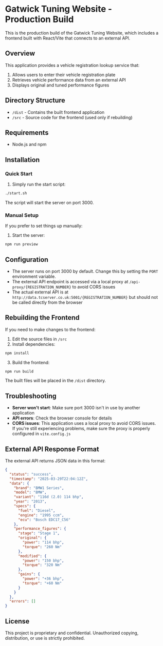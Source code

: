 # Gatwick Tuning Website - Production Build

This is the production build of the Gatwick Tuning Website, which includes a frontend built with React/Vite that connects to an external API.

## Overview

This application provides a vehicle registration lookup service that:
1. Allows users to enter their vehicle registration plate
2. Retrieves vehicle performance data from an external API
3. Displays original and tuned performance figures

## Directory Structure

- `/dist` - Contains the built frontend application
- `/src` - Source code for the frontend (used only if rebuilding)

## Requirements

- Node.js and npm

## Installation

### Quick Start

1. Simply run the start script:

```bash
./start.sh
```

The script will start the server on port 3000.

### Manual Setup

If you prefer to set things up manually:

1. Start the server:

```bash
npm run preview
```

## Configuration

- The server runs on port 3000 by default. Change this by setting the `PORT` environment variable.
- The external API endpoint is accessed via a local proxy at `/api-proxy/{REGISTRATION_NUMBER}` to avoid CORS issues
- The actual external API is at `http://data.tcserver.co.uk:5001/{REGISTRATION_NUMBER}` but should not be called directly from the browser

## Rebuilding the Frontend

If you need to make changes to the frontend:

1. Edit the source files in `/src`
2. Install dependencies:

```bash
npm install
```

3. Build the frontend:

```bash
npm run build
```

The built files will be placed in the `/dist` directory.

## Troubleshooting

- **Server won't start**: Make sure port 3000 isn't in use by another application
- **API errors**: Check the browser console for details
- **CORS issues**: This application uses a local proxy to avoid CORS issues. If you're still experiencing problems, make sure the proxy is properly configured in `vite.config.js`

## External API Response Format

The external API returns JSON data in this format:

```json
{
  "status": "success",
  "timestamp": "2025-03-29T22:04:12Z",
  "data": {
    "brand": "BMW1 Series",
    "model": "BMW",
    "variant": "116d (2.0) 114 bhp",
    "year": "2013",
    "specs": {
      "fuel": "Diesel",
      "engine": "1995 ccm",
      "ecu": "Bosch EDC17_C56"
    },
    "performance_figures": {
      "stage": "Stage 1",
      "original": {
        "power": "114 bhp",
        "torque": "260 Nm"
      },
      "modified": {
        "power": "150 bhp",
        "torque": "320 Nm"
      },
      "gains": {
        "power": "+36 bhp",
        "torque": "+60 Nm"
      }
    }
  },
  "errors": []
}
```

## License

This project is proprietary and confidential. Unauthorized copying, distribution, or use is strictly prohibited.

